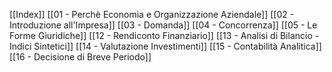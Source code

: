 [[Index]]
[[01 - Perchè Economia e Organizzazione Aziendale]]
[[02 - Introduzione all'Impresa]]
[[03 - Domanda]]
[[04 - Concorrenza]]
[[05 - Le Forme Giuridiche]]
[[12 - Rendiconto Finanziario]]
[[13 - Analisi di Bilancio - Indici Sintetici]]
[[14 - Valutazione Investimenti]]
[[15 - Contabilità Analitica]]
[[16 - Decisione di Breve Periodo]]
